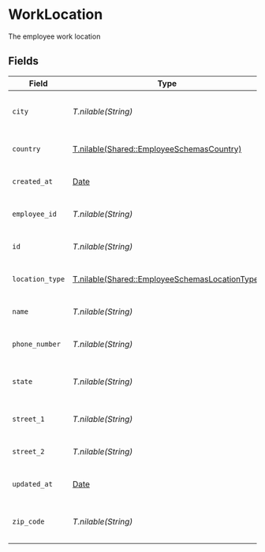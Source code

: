 # WorkLocation

The employee work location


## Fields

| Field                                                                                                | Type                                                                                                 | Required                                                                                             | Description                                                                                          | Example                                                                                              |
| ---------------------------------------------------------------------------------------------------- | ---------------------------------------------------------------------------------------------------- | ---------------------------------------------------------------------------------------------------- | ---------------------------------------------------------------------------------------------------- | ---------------------------------------------------------------------------------------------------- |
| `city`                                                                                               | *T.nilable(String)*                                                                                  | :heavy_minus_sign:                                                                                   | The city where the location is situated                                                              | Grantham                                                                                             |
| `country`                                                                                            | [T.nilable(Shared::EmployeeSchemasCountry)](../../models/shared/employeeschemascountry.md)           | :heavy_minus_sign:                                                                                   | The country code                                                                                     |                                                                                                      |
| `created_at`                                                                                         | [Date](https://ruby-doc.org/stdlib-2.6.1/libdoc/date/rdoc/Date.html)                                 | :heavy_minus_sign:                                                                                   | The created_at date                                                                                  | 2021-01-01T01:01:01.000Z                                                                             |
| `employee_id`                                                                                        | *T.nilable(String)*                                                                                  | :heavy_minus_sign:                                                                                   | The employee ID                                                                                      | 1687-3                                                                                               |
| `id`                                                                                                 | *T.nilable(String)*                                                                                  | :heavy_minus_sign:                                                                                   | The unique ID of the location                                                                        | 123456                                                                                               |
| `location_type`                                                                                      | [T.nilable(Shared::EmployeeSchemasLocationType)](../../models/shared/employeeschemaslocationtype.md) | :heavy_minus_sign:                                                                                   | The location type                                                                                    |                                                                                                      |
| `name`                                                                                               | *T.nilable(String)*                                                                                  | :heavy_minus_sign:                                                                                   | The name of the location                                                                             | Woolsthorpe Manor                                                                                    |
| `phone_number`                                                                                       | *T.nilable(String)*                                                                                  | :heavy_minus_sign:                                                                                   | The phone number of the location                                                                     | +44 1476 860 364                                                                                     |
| `state`                                                                                              | *T.nilable(String)*                                                                                  | :heavy_minus_sign:                                                                                   | The state where the location is situated                                                             | Lincolnshire                                                                                         |
| `street_1`                                                                                           | *T.nilable(String)*                                                                                  | :heavy_minus_sign:                                                                                   | The first line of the address                                                                        | Water Lane                                                                                           |
| `street_2`                                                                                           | *T.nilable(String)*                                                                                  | :heavy_minus_sign:                                                                                   | The second line of the address                                                                       | Woolsthorpe by Colsterworth                                                                          |
| `updated_at`                                                                                         | [Date](https://ruby-doc.org/stdlib-2.6.1/libdoc/date/rdoc/Date.html)                                 | :heavy_minus_sign:                                                                                   | The updated_at date                                                                                  | 2021-01-01T01:01:01.000Z                                                                             |
| `zip_code`                                                                                           | *T.nilable(String)*                                                                                  | :heavy_minus_sign:                                                                                   | The ZIP code/Postal code of the location                                                             | NG33 5NR                                                                                             |